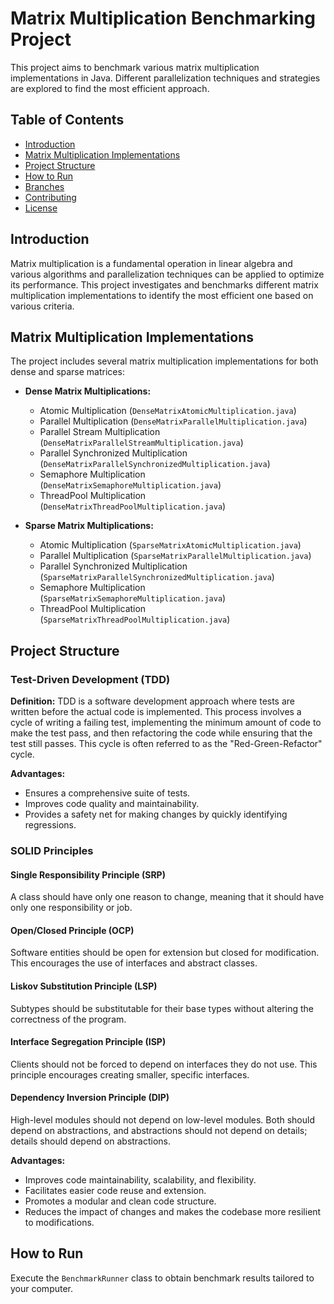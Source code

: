 # Matrix Multiplication Benchmarking Project

This project aims to benchmark various matrix multiplication implementations in Java. Different parallelization techniques and strategies are explored to find the most efficient approach.

## Table of Contents

- [Introduction](#introduction)
- [Matrix Multiplication Implementations](#matrix-multiplication-implementations)
- [Project Structure](#project-structure)
- [How to Run](#how-to-run)
- [Branches](#branches)
- [Contributing](#contributing)
- [License](#license)

## Introduction

Matrix multiplication is a fundamental operation in linear algebra and various algorithms and parallelization techniques can be applied to optimize its performance. This project investigates and benchmarks different matrix multiplication implementations to identify the most efficient one based on various criteria.

## Matrix Multiplication Implementations

The project includes several matrix multiplication implementations for both dense and sparse matrices:

- **Dense Matrix Multiplications:**
  - Atomic Multiplication (`DenseMatrixAtomicMultiplication.java`)
  - Parallel Multiplication (`DenseMatrixParallelMultiplication.java`)
  - Parallel Stream Multiplication (`DenseMatrixParallelStreamMultiplication.java`)
  - Parallel Synchronized Multiplication (`DenseMatrixParallelSynchronizedMultiplication.java`)
  - Semaphore Multiplication (`DenseMatrixSemaphoreMultiplication.java`)
  - ThreadPool Multiplication (`DenseMatrixThreadPoolMultiplication.java`)

- **Sparse Matrix Multiplications:**
  - Atomic Multiplication (`SparseMatrixAtomicMultiplication.java`)
  - Parallel Multiplication (`SparseMatrixParallelMultiplication.java`)
  - Parallel Synchronized Multiplication (`SparseMatrixParallelSynchronizedMultiplication.java`)
  - Semaphore Multiplication (`SparseMatrixSemaphoreMultiplication.java`)
  - ThreadPool Multiplication (`SparseMatrixThreadPoolMultiplication.java`)

## Project Structure

### Test-Driven Development (TDD)

**Definition:**
TDD is a software development approach where tests are written before the actual code is implemented. This process involves a cycle of writing a failing test, implementing the minimum amount of code to make the test pass, and then refactoring the code while ensuring that the test still passes. This cycle is often referred to as the "Red-Green-Refactor" cycle.

**Advantages:**
- Ensures a comprehensive suite of tests.
- Improves code quality and maintainability.
- Provides a safety net for making changes by quickly identifying regressions.

### SOLID Principles

#### Single Responsibility Principle (SRP)
A class should have only one reason to change, meaning that it should have only one responsibility or job.

#### Open/Closed Principle (OCP)
Software entities should be open for extension but closed for modification. This encourages the use of interfaces and abstract classes.

#### Liskov Substitution Principle (LSP)
Subtypes should be substitutable for their base types without altering the correctness of the program.

#### Interface Segregation Principle (ISP)
Clients should not be forced to depend on interfaces they do not use. This principle encourages creating smaller, specific interfaces.

#### Dependency Inversion Principle (DIP)
High-level modules should not depend on low-level modules. Both should depend on abstractions, and abstractions should not depend on details; details should depend on abstractions.

**Advantages:**
- Improves code maintainability, scalability, and flexibility.
- Facilitates easier code reuse and extension.
- Promotes a modular and clean code structure.
- Reduces the impact of changes and makes the codebase more resilient to modifications.
  
## How to Run

Execute the `BenchmarkRunner` class to obtain benchmark results tailored to your computer.


